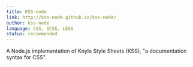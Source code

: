 ```yaml
---
title: KSS-node
link: http://kss-node.github.io/kss-node/
author: kss-node
language: CSS, SCSS, LESS
status: recommended
---
```

A Node.js implementation of Knyle Style Sheets (KSS), "a documentation syntax for CSS".
